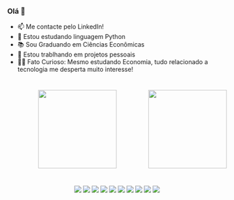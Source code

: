 ### Olá 👋

- 📫 Me contacte pelo LinkedIn!
- 🐍 Estou estudando linguagem Python 
- 📚 Sou Graduando em Ciências Econômicas
- 🚗 Estou trablhando em projetos pessoais
- 🧛‍♂️ Fato Curioso: Mesmo estudando Economia, tudo relacionado a tecnologia me desperta muito interesse! 

#
 <div align="center">
  <img height="180em" src="https://github-readme-streak-stats.herokuapp.com/?user=brumendonca"/>
  <img align="right" height="180em" src="https://user-images.githubusercontent.com/102050736/161435926-c24bf2e9-d5d3-4770-a54e-60c927fdd1f4.gif">
</div>
  
  #
  
<div align="center"> 
  <a href="https://www.linkedin.com/in/brunop-mendonca/" target="_blank"><img src="https://img.shields.io/badge/-LinkedIn-%230077B5?style=for-the-badge&logo=linkedin&logoColor=white" target="_blank"></a> 
   <a href = "mailto:brunopmendonca_contato@outlook.com"><img src="https://img.shields.io/badge/Microsoft_Outlook-0078D4?style=for-the-badge&logo=microsoft-outlook&logoColor=white" target="_blank"></a>
 	<a href="https://www.python.org/about/apps/" target="_blank"><img src="https://img.shields.io/badge/Python-FFD43B?style=for-the-badge&logo=python&logoColor=blue" target="_blank"></a>
  <a href="https://www.gimp.org/" target="_blank"><img src="https://img.shields.io/badge/gimp-5C5543?style=for-the-badge&logo=gimp&logoColor=white" target="_blank"></a>
  <a href="https://inkscape.org/" target="_blank"><img src="https://img.shields.io/badge/Inkscape-000000?style=for-the-badge&logo=Inkscape&logoColor=white" target="_blank"></a>
  <a href="https://www.adobe.com/br/products/photoshop.html" target="_blank"><img src="https://img.shields.io/badge/Adobe%20Photoshop-31A8FF?style=for-the-badge&logo=Adobe%20Photoshop&logoColor=black" target="_blank"></a>
  <a href="https://www.microsoft.com/pt-br/microsoft-365/excel" target="_blank"><img src="https://img.shields.io/badge/Microsoft_Excel-217346?style=for-the-badge&logo=microsoft-excel&logoColor=white" target="_blank"></a>
  <a href="https://powerbi.microsoft.com/pt-br/" target="_blank"><img src="https://img.shields.io/badge/PowerBI-F2C811?style=for-the-badge&logo=Power%20BI&logoColor=white" target="_blank"></a>
  <a href="https://www.microsoft.com/pt-br/microsoft-365/powerpoint" target="_blank"><img src="https://img.shields.io/badge/Microsoft_PowerPoint-B7472A?style=for-the-badge&logo=microsoft-powerpoint&logoColor=white" target="_blank"></a>
   <a href="https://www.microsoft.com/pt-br/microsoft-365/word" target="_blank"><img src="https://img.shields.io/badge/Microsoft_Word-2B579A?style=for-the-badge&logo=microsoft-word&logoColor=white" target="_blank"></a>
   </div
